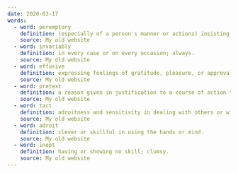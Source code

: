 ```yaml
---
date: 2020-03-17
words:
  - word: peremptory
    definition: (especially of a person's manner or actions) insisting on immediate attention or obedience, especially in a brusquely imperious way.
    source: My old website
  - word: invariably
    definition: in every case or on every occasion; always.
    source: My old website
  - word: effusive
    definition: expressing feelings of gratitude, pleasure, or approval in an unrestrained or heartfelt manner.
    source: My old website
  - word: pretext
    definition: a reason given in justification to a course of action that is not the real reason.
    source: My old website
  - word: tact
    definition: adroitness and sensitivity in dealing with others or with difficult issues.
    source: My old website
  - word: adroit
    definition: clever or skillful in using the hands or mind.
    source: My old website
  - word: inept
    definition: having or showing no skill; clumsy.
    source: My old website
---
```

